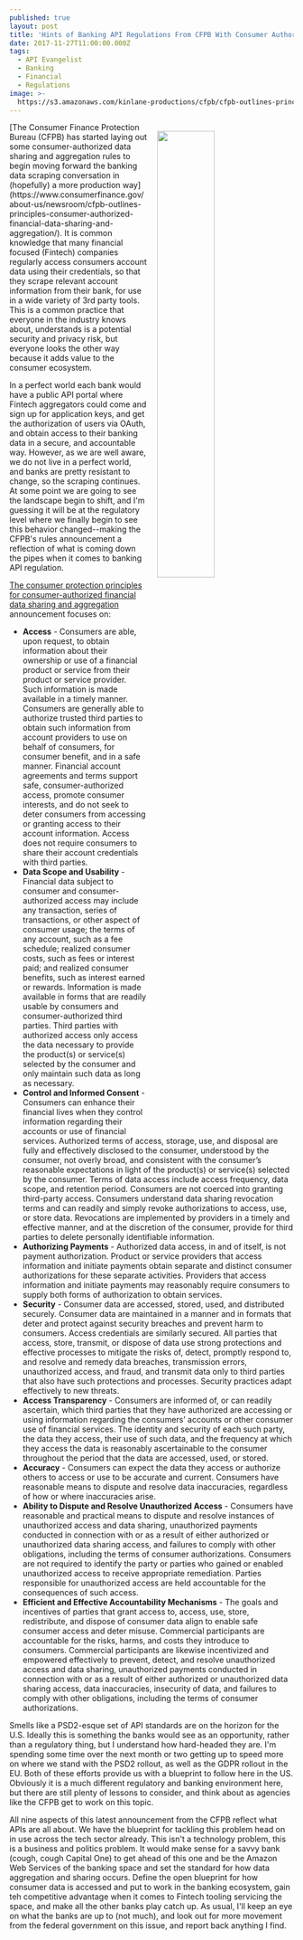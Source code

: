 ```yaml
---
published: true
layout: post
title: 'Hints of Banking API Regulations From CFPB With Consumer Authorized Financial Data Sharing And Aggregation Rules'
date: 2017-11-27T11:00:00.000Z
tags:
  - API Evangelist
  - Banking
  - Financial
  - Regulations
image: >-
  https://s3.amazonaws.com/kinlane-productions/cfpb/cfpb-outlines-principles-for-consumer-authorized-financial-data-sharing-and-aggregation.png
---
```

<p><a href="https://www.consumerfinance.gov/about-us/newsroom/cfpb-outlines-principles-consumer-authorized-financial-data-sharing-and-aggregation/"><img src="https://s3.amazonaws.com/kinlane-productions/cfpb/cfpb-outlines-principles-for-consumer-authorized-financial-data-sharing-and-aggregation.png" align="right" width="45%" style="padding: 15px;" /></a></p>
[The Consumer Finance Protection Bureau (CFPB) has started laying out some consumer-authorized data sharing and aggregation rules to begin moving forward the banking data scraping conversation in (hopefully) a more production way](https://www.consumerfinance.gov/about-us/newsroom/cfpb-outlines-principles-consumer-authorized-financial-data-sharing-and-aggregation/). It is common knowledge that many financial focused (Fintech) companies regularly access consumers account data using their credentials, so that they scrape relevant account information from their bank, for use in a wide variety of 3rd party tools. This is a common practice that everyone in the industry knows about, understands is a potential security and privacy risk, but everyone looks the other way because it adds value to the consumer ecosystem.

In a perfect world each bank would have a public API portal where Fintech aggregators could come and sign up for application keys, and get the authorization of users via OAuth, and obtain access to their banking data in a secure, and accountable way. However, as we are well aware, we do not live in a perfect world, and banks are pretty resistant to change, so the scraping continues. At some point we are going to see the landscape begin to shift, and I'm guessing it will be at the regulatory level where we finally begin to see this behavior changed--making the CFPB's rules announcement a reflection of what is coming down the pipes when it comes to banking API regulation.

[The consumer protection principles for consumer-authorized financial data sharing and aggregation](http://files.consumerfinance.gov/f/documents/cfpb_consumer-protection-principles_data-aggregation.pdf) announcement focuses on:

- **Access** - Consumers are able, upon request, to obtain information about their ownership or use of a financial product or service from their product or service provider. Such information is made available in a timely manner. Consumers are generally able to authorize trusted third parties to obtain such information from account providers to use on behalf of consumers, for consumer benefit, and in a safe manner. Financial account agreements and terms support safe, consumer-authorized access, promote consumer interests, and do not seek to deter consumers from accessing or granting access to their account information. Access does not require consumers to share
their account credentials with third parties.
- **Data Scope and Usability** - Financial data subject to consumer and consumer-authorized access may include any transaction, series of transactions, or other aspect of consumer usage; the terms of any account, such as a fee schedule; realized consumer costs, such as fees or interest paid;
and realized consumer benefits, such as interest earned or rewards. Information is made available in forms that are readily usable by consumers and consumer-authorized third parties. Third parties with authorized access only access the data necessary to provide the product(s) or service(s) selected by the consumer and only maintain such data as long as necessary.
- **Control and Informed Consent** - Consumers can enhance their financial lives when they control information regarding their accounts or use of financial services. Authorized terms of access, storage, use, and disposal are fully and effectively disclosed to the consumer, understood by the consumer, not overly broad, and consistent with the consumer’s reasonable expectations in light of the product(s) or service(s) selected by the consumer. Terms of data access include access frequency, data scope, and retention period. Consumers are not coerced into granting third-party access. Consumers understand data sharing revocation terms and can readily and simply revoke authorizations to access, use, or store data. Revocations are implemented by providers in a timely and effective manner, and at the discretion of the consumer, provide for third parties to delete personally identifiable information.
- **Authorizing Payments** - Authorized data access, in and of itself, is not payment authorization. Product or service providers that access information and initiate payments obtain separate and distinct consumer authorizations for these separate activities. Providers that access information and initiate payments may reasonably require consumers to supply both forms of authorization to obtain services.
- **Security** - Consumer data are accessed, stored, used, and distributed securely. Consumer data are maintained in a manner and in formats that deter and protect against security breaches and prevent harm to consumers. Access credentials are similarly secured. All parties that access, store, transmit, or dispose of data use strong protections and effective processes to mitigate the risks of, detect, promptly respond to, and resolve and remedy data breaches, transmission errors, unauthorized access, and fraud, and transmit data only to third parties that also have such protections and processes. Security practices adapt effectively to new threats.
- **Access Transparency**  - Consumers are informed of, or can readily ascertain, which third parties that they have authorized are accessing or using information regarding the consumers’ accounts or other consumer use of financial services. The identity and security of each such party, the data they access, their use of such data, and the frequency at which they access the data is reasonably ascertainable to the consumer throughout the period that the data are accessed, used, or stored.
- **Accuracy** - Consumers can expect the data they access or authorize others to access or use to be
accurate and current. Consumers have reasonable means to dispute and resolve data inaccuracies, regardless of how or where inaccuracies arise.
- **Ability to Dispute and Resolve Unauthorized Access** - Consumers have reasonable and practical means to dispute and resolve instances of unauthorized access and data sharing, unauthorized payments conducted in connection with or as a result of either authorized or unauthorized data sharing access, and failures to comply with other obligations, including the terms of consumer authorizations. Consumers are not required to identify the party or parties who gained or enabled
unauthorized access to receive appropriate remediation. Parties responsible for unauthorized access are held accountable for the consequences of such access.
- **Efficient and Effective Accountability Mechanisms** -  The goals and incentives of parties that grant access to, access, use, store, redistribute, and dispose of consumer data align to enable safe consumer access and deter misuse. Commercial participants are accountable for the risks, harms, and costs they introduce to consumers. Commercial participants are likewise incentivized and empowered effectively to prevent, detect, and resolve unauthorized access and data sharing, unauthorized payments conducted in connection with or as a result of either authorized or unauthorized data sharing access, data inaccuracies, insecurity of data, and failures to comply with other obligations, including the terms of consumer authorizations.

Smells like a PSD2-esque set of API standards are on the horizon for the U.S. Ideally this is something the banks would see as an opportunity, rather than a regulatory thing, but I understand how hard-headed they are. I'm spending some time over the next month or two getting up to speed more on where we stand with the PSD2 rollout, as well as the GDPR rollout in the EU. Both of these efforts provide us with a blueprint to follow here in the US. Obviously it is a much different regulatory and banking environment here, but there are still plenty of lessons to consider, and think about as agencies like the CFPB get to work on this topic.

All nine aspects of this latest announcement from the CFPB reflect what APIs are all about. We have the blueprint for tackling this problem head on in use across the tech sector already. This isn't a technology problem, this is a business and politics problem. It would make sense for a savvy bank (cough, cough Capital One) to get ahead of this one and be the Amazon Web Services of the banking space and set the standard for how data aggregation and sharing occurs. Define the open blueprint for how consumer data is accessed and put to work in the banking ecosystem, gain teh competitive advantage when it comes to Fintech tooling servicing the space, and make all the other banks play catch up. As usual, I'll keep an eye on what the banks are up to (not much), and look out for more movement from the federal government on this issue, and report back anything I find.
